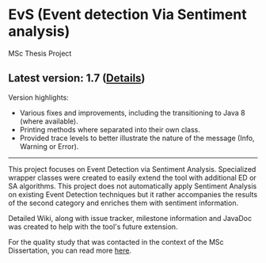 # EvS (Event detection Via Sentiment analysis)
MSc Thesis Project

**Latest version: 1.7** ([Details](https://github.com/Lefteris008/EvS/releases/tag/1.7))
---
Version highlights:
* Various fixes and improvements, including the transitioning to Java 8 (where available).
* Printing methods where separated into their own class.
* Provided trace levels to better illustrate the nature of the message (Info, Warning or Error).
 

___

This project focuses on Event Detection via Sentiment Analysis. Specialized wrapper classes were created to easily extend the tool with additional ED or SA algorithms.
This project does not automatically apply Sentiment Analysis on existing Event Detection techniques but it rather accompanies the results of the second category and enriches them with sentiment information.

Detailed Wiki, along with issue tracker, milestone information and JavaDoc was created to help with the tool's future extension.

For the quality study that was contacted in the context of the MSc Dissertation, you can read more [here](https://onedrive.live.com/redir?resid=B23CB6071141F86C!214655&authkey=!AC1VzeoMdJuvtbg&ithint=file%2cpdf).
